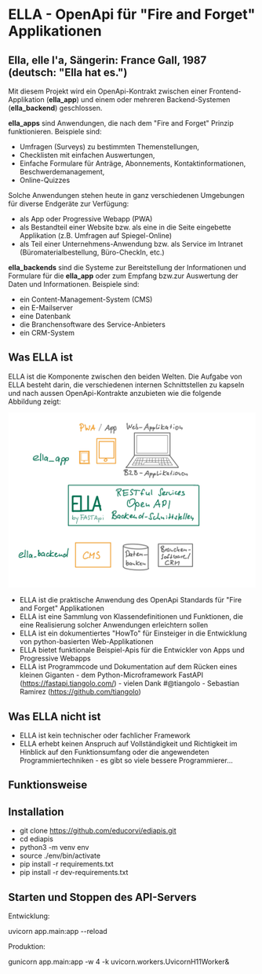 ELLA - OpenApi für "Fire and Forget" Applikationen
==================================================
Ella, elle l'a, Sängerin: France Gall, 1987 (deutsch: "Ella hat es.")
---------------------------------------------------------------------

Mit diesem Projekt wird ein OpenApi-Kontrakt zwischen einer Frontend-Applikation (**ella_app**) und 
einem oder mehreren Backend-Systemen (**ella_backend**) geschlossen. 

**ella_apps** sind Anwendungen, die nach dem "Fire and Forget" Prinzip funktionieren. Beispiele sind:

- Umfragen (Surveys) zu bestimmten Themenstellungen,
- Checklisten mit einfachen Auswertungen,
- Einfache Formulare für Anträge, Abonnements, Kontaktinformationen, Beschwerdemanagement,
- Online-Quizzes

Solche Anwendungen stehen heute in ganz verschiedenen Umgebungen für diverse Endgeräte zur Verfügung:

- als App oder Progressive Webapp (PWA)
- als Bestandteil einer Website bzw. als eine in die Seite eingebette Applikation (z.B. Umfragen auf Spiegel-Online)
- als Teil einer Unternehmens-Anwendung bzw. als Service im Intranet (Büromaterialbestellung, Büro-CheckIn, etc.)

**ella_backends** sind die Systeme zur Bereitstellung der Informationen und Formulare für die **ella_app** 
oder zum Empfang bzw.zur Auswertung der Daten und Informationen. Beispiele sind:

- ein Content-Management-System (CMS)
- ein E-Mailserver 
- eine Datenbank
- die Branchensoftware des Service-Anbieters
- ein CRM-System

Was ELLA ist
------------

ELLA ist die Komponente zwischen den beiden Welten. Die Aufgabe von ELLA besteht darin, die verschiedenen internen Schnittstellen zu
kapseln und nach aussen OpenApi-Kontrakte anzubieten wie die folgende Abbildung zeigt:

![ELLA-Konfiguration](./doc/images/ella_konfig.jpg "Ella-Konfiguration")

- ELLA ist die praktische Anwendung des OpenApi Standards für "Fire and Forget" Applikationen
- ELLA ist eine Sammlung von Klassendefinitionen und Funktionen, die eine Realisierung solcher Anwendungen erleichtern sollen
- ELLA ist ein dokumentiertes "HowTo" für Einsteiger in die Entwicklung von python-basierten Web-Applikationen
- ELLA bietet funktionale Beispiel-Apis für die Entwickler von Apps und Progressive Webapps
- ELLA ist Programmcode und Dokumentation auf dem Rücken eines kleinen Giganten - dem Python-Microframework FastAPI 
  (https://fastapi.tiangolo.com/) - vielen Dank #@tiangolo - Sebastian Ramirez (https://github.com/tiangolo)

Was ELLA nicht ist
------------------

- ELLA ist kein technischer oder fachlicher Framework
- ELLA erhebt keinen Anspruch auf Vollständigkeit und Richtigkeit im Hinblick auf den Funktionsumfang oder die angewendeten
  Programmiertechniken - es gibt so viele bessere Programmierer...



Funktionsweise
--------------




Installation
------------

- git clone https://github.com/educorvi/ediapis.git
- cd ediapis
- python3 -m venv env
- source ./env/bin/activate
- pip install -r requirements.txt
- pip install -r dev-requirements.txt

Starten und Stoppen des API-Servers
-----------------------------------

Entwicklung:

uvicorn app.main:app --reload

Produktion:

gunicorn app.main:app -w 4 -k uvicorn.workers.UvicornH11Worker&

